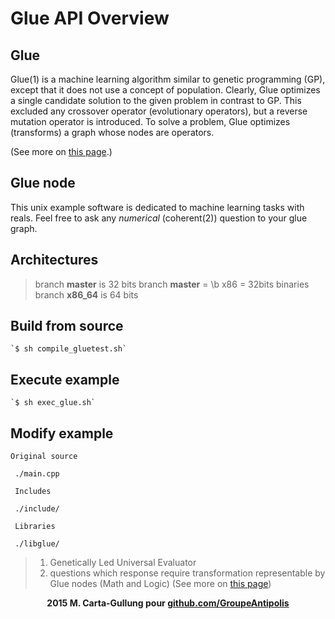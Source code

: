 # Glue API Overview #

## Glue ##

Glue(1) is a machine learning algorithm similar to genetic programming (GP), except that it does not use a concept of population. Clearly, Glue optimizes a single candidate solution to the given problem in contrast to GP. This excluded any crossover operator (evolutionary operators), but a reverse mutation operator is introduced. To solve a problem,  Glue optimizes (transforms) a graph whose nodes are operators.

(See more on <a href="http://marco.carta.fr/marco/homepage/spip.php?rubrique26&page=rubrique">this page</a>.)


## Glue node ##

This unix example software is dedicated to machine learning tasks with reals.
Feel free to ask any <i>numerical</i> (coherent(2)) question to your glue graph. 

## Architectures ##

> branch <b>master</b> is 32 bits
> branch <b>master</b> = \b x86 = 32bits binaries
> branch <b>x86_64</b> is 64 bits

## Build from source ##
	
	`$ sh compile_gluetest.sh`
	
## Execute example ##

	`$ sh exec_glue.sh`
	
## Modify example ##	
	
	Original source
	
	 ./main.cpp
	 
	 Includes
	 
	 ./include/
	 
	 Libraries
	 
	 ./libglue/
	
	

> 1. Genetically Led Universal Evaluator
> 2. questions which response require transformation representable by Glue nodes (Math and Logic) (See more on <a href="http://marco.carta.fr/marco/homepage/spip.php?rubrique26&page=rubrique">this page</a>)

<center><b>2015 M. Carta-Gullung pour <a href="github.com/GroupeAntipolis">github.com/GroupeAntipolis</a></b></center>	